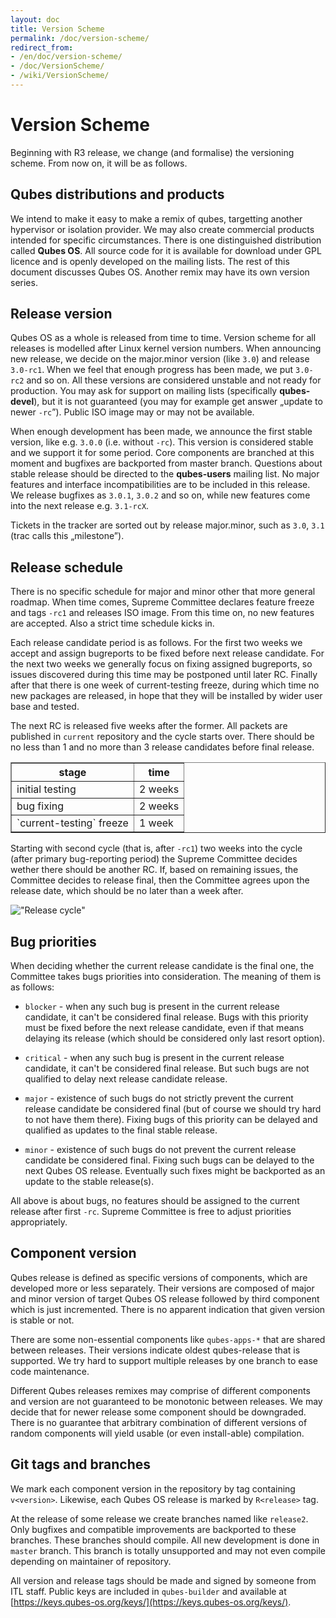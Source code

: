 ```yaml
---
layout: doc
title: Version Scheme
permalink: /doc/version-scheme/
redirect_from:
- /en/doc/version-scheme/
- /doc/VersionScheme/
- /wiki/VersionScheme/
---
```


Version Scheme
==============

Beginning with R3 release, we change (and formalise) the versioning scheme.
From now on, it will be as follows.

Qubes distributions and products
--------------------------------

We intend to make it easy to make a remix of qubes, targetting another
hypervisor or isolation provider. We may also create commercial products
intended for specific circumstances. There is one distinguished distribution
called **Qubes OS**. All source code for it is available for download under GPL
licence and is openly developed on the mailing lists. The rest of this document
discusses Qubes OS. Another remix may have its own version series.

Release version
---------------

Qubes OS as a whole is released from time to time. Version scheme for all
releases is modelled after Linux kernel version numbers. When announcing new
release, we decide on the major.minor version (like `3.0`) and release
`3.0-rc1`. When we feel that enough progress has been made, we put `3.0-rc2`
and so on. All these versions are considered unstable and not ready for
production. You may ask for support on mailing lists (specifically
**qubes-devel**), but it is not guaranteed (you may for example get answer
„update to newer `-rc`”). Public ISO image may or may not be available.

When enough development has been made, we announce the first stable version,
like e.g. `3.0.0` (i.e. without `-rc`). This version is considered stable and
we support it for some period. Core components are branched at this moment and
bugfixes are backported from master branch. Questions about stable release
should be directed to the **qubes-users** mailing list. No major features and
interface incompatibilities are to be included in this release. We release
bugfixes as `3.0.1`, `3.0.2` and so on, while new features come into the next
release e.g. `3.1-rcX`.

Tickets in the tracker are sorted out by release major.minor, such as `3.0`,
`3.1` (trac calls this „milestone”).

Release schedule
----------------

There is no specific schedule for major and minor other that more general
roadmap. When time comes, Supreme Committee declares feature freeze and tags
`-rc1` and releases ISO image. From this time on, no new features are accepted.
Also a strict time schedule kicks in.

Each release candidate period is as follows. For the first two weeks we accept
and assign bugreports to be fixed before next release candidate. For the next
two weeks we generally focus on fixing assigned bugreports, so issues discovered
during this time may be postponed until later RC. Finally after that there is
one week of current-testing freeze, during which time no new packages are
released, in hope that they will be installed by wider user base and tested.

The next RC is released five weeks after the former. All packets are published
in `current` repository and the cycle starts over. There should be no less than
1 and no more than 3 release candidates before final release.

<table border>
    <thead>
        <tr><th>stage</th><th>time</th></tr>
    </thead>
    <tbody>
        <tr><td>initial testing</td><td>2 weeks</td></tr>
        <tr><td>bug fixing</td><td>2 weeks</td></tr>
        <tr><td>`current-testing` freeze</td><td>1 week</td></tr>
    </tbody>
</table>

Starting with second cycle (that is, after `-rc1`) two weeks into the cycle
(after primary bug-reporting period) the Supreme Committee decides wether there
should be another RC. If, based on remaining issues, the Committee decides to
release final, then the Committee agrees upon the release date, which should be
no later than a week after.

!["Release cycle"](/attachment/wiki/VersionScheme/release-cycle.svg)

Bug priorities
--------------

When deciding whether the current release candidate is the final one, the Committee
takes bugs priorities into consideration. The meaning of them is as follows:

* `blocker` - when any such bug is present in the current release candidate, it
can't be considered final release. Bugs with this priority must be fixed before
the next release candidate, even if that means delaying its release (which
should be considered only last resort option).

* `critical` - when any such bug is present in the current release candidate, it
can't be considered final release. But such bugs are not qualified to delay
next release candidate release.

* `major` - existence of such bugs do not strictly prevent the current release
candidate be considered final (but of course we should try hard to not have
them there). Fixing bugs of this priority can be delayed and qualified as
updates to the final stable release.

* `minor` - existence of such bugs do not prevent the current release candidate
be considered final. Fixing such bugs can be delayed to the next Qubes OS
release. Eventually such fixes might be backported as an update to the stable
release(s).

All above is about bugs, no features should be assigned to the current release
after first `-rc`. Supreme Committee is free to adjust priorities appropriately.

Component version
-----------------

Qubes release is defined as specific versions of components, which are
developed more or less separately. Their versions are composed of major and
minor version of target Qubes OS release followed by third component which is
just incremented. There is no apparent indication that given version is stable
or not.

There are some non-essential components like `qubes-apps-*` that are shared
between releases. Their versions indicate oldest qubes-release that is
supported. We try hard to support multiple releases by one branch to ease code
maintenance.

Different Qubes releases remixes may comprise of different components and
version are not guaranteed to be monotonic between releases. We may decide that
for newer release some component should be downgraded. There is no guarantee
that arbitrary combination of different versions of random components will
yield usable (or even install-able) compilation.

Git tags and branches
---------------------

We mark each component version in the repository by tag containing
`v<version>`. Likewise, each Qubes OS release is marked by `R<release>` tag.

At the release of some release we create branches named like `release2`. Only
bugfixes and compatible improvements are backported to these branches. These
branches should compile. All new development is done in `master` branch. This
branch is totally unsupported and may not even compile depending on maintainer
of repository.

All version and release tags should be made and signed by someone from ITL
staff. Public keys are included in `qubes-builder` and available at
[https://keys.qubes-os.org/keys/](https://keys.qubes-os.org/keys/).
